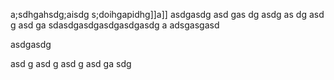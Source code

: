 a;sdhgahsdg;aisdg
s;doihgapidhg]]a]\]
asdgasdg
asd
gas
dg
asdg
as
dg
asd
g
asd
ga
sdasdgasdgasdgasdgasdg
a
adsgasgasd

asdgasdg


asd
g
asd
g
asd
g
asd
ga
sdg

